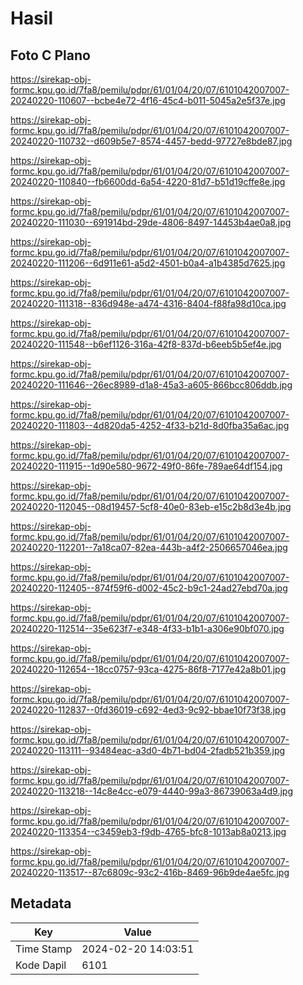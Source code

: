 # Hasil

## Foto C Plano

https://sirekap-obj-formc.kpu.go.id/7fa8/pemilu/pdpr/61/01/04/20/07/6101042007007-20240220-110607--bcbe4e72-4f16-45c4-b011-5045a2e5f37e.jpg

https://sirekap-obj-formc.kpu.go.id/7fa8/pemilu/pdpr/61/01/04/20/07/6101042007007-20240220-110732--d609b5e7-8574-4457-bedd-97727e8bde87.jpg

https://sirekap-obj-formc.kpu.go.id/7fa8/pemilu/pdpr/61/01/04/20/07/6101042007007-20240220-110840--fb6600dd-6a54-4220-81d7-b51d19cffe8e.jpg

https://sirekap-obj-formc.kpu.go.id/7fa8/pemilu/pdpr/61/01/04/20/07/6101042007007-20240220-111030--691914bd-29de-4806-8497-14453b4ae0a8.jpg

https://sirekap-obj-formc.kpu.go.id/7fa8/pemilu/pdpr/61/01/04/20/07/6101042007007-20240220-111206--6d911e61-a5d2-4501-b0a4-a1b4385d7625.jpg

https://sirekap-obj-formc.kpu.go.id/7fa8/pemilu/pdpr/61/01/04/20/07/6101042007007-20240220-111318--836d948e-a474-4316-8404-f88fa98d10ca.jpg

https://sirekap-obj-formc.kpu.go.id/7fa8/pemilu/pdpr/61/01/04/20/07/6101042007007-20240220-111548--b6ef1126-316a-42f8-837d-b6eeb5b5ef4e.jpg

https://sirekap-obj-formc.kpu.go.id/7fa8/pemilu/pdpr/61/01/04/20/07/6101042007007-20240220-111646--26ec8989-d1a8-45a3-a605-866bcc806ddb.jpg

https://sirekap-obj-formc.kpu.go.id/7fa8/pemilu/pdpr/61/01/04/20/07/6101042007007-20240220-111803--4d820da5-4252-4f33-b21d-8d0fba35a6ac.jpg

https://sirekap-obj-formc.kpu.go.id/7fa8/pemilu/pdpr/61/01/04/20/07/6101042007007-20240220-111915--1d90e580-9672-49f0-86fe-789ae64df154.jpg

https://sirekap-obj-formc.kpu.go.id/7fa8/pemilu/pdpr/61/01/04/20/07/6101042007007-20240220-112045--08d19457-5cf8-40e0-83eb-e15c2b8d3e4b.jpg

https://sirekap-obj-formc.kpu.go.id/7fa8/pemilu/pdpr/61/01/04/20/07/6101042007007-20240220-112201--7a18ca07-82ea-443b-a4f2-2506657046ea.jpg

https://sirekap-obj-formc.kpu.go.id/7fa8/pemilu/pdpr/61/01/04/20/07/6101042007007-20240220-112405--874f59f6-d002-45c2-b9c1-24ad27ebd70a.jpg

https://sirekap-obj-formc.kpu.go.id/7fa8/pemilu/pdpr/61/01/04/20/07/6101042007007-20240220-112514--35e623f7-e348-4f33-b1b1-a306e90bf070.jpg

https://sirekap-obj-formc.kpu.go.id/7fa8/pemilu/pdpr/61/01/04/20/07/6101042007007-20240220-112654--18cc0757-93ca-4275-86f8-7177e42a8b01.jpg

https://sirekap-obj-formc.kpu.go.id/7fa8/pemilu/pdpr/61/01/04/20/07/6101042007007-20240220-112837--0fd36019-c692-4ed3-9c92-bbae10f73f38.jpg

https://sirekap-obj-formc.kpu.go.id/7fa8/pemilu/pdpr/61/01/04/20/07/6101042007007-20240220-113111--93484eac-a3d0-4b71-bd04-2fadb521b359.jpg

https://sirekap-obj-formc.kpu.go.id/7fa8/pemilu/pdpr/61/01/04/20/07/6101042007007-20240220-113218--14c8e4cc-e079-4440-99a3-86739063a4d9.jpg

https://sirekap-obj-formc.kpu.go.id/7fa8/pemilu/pdpr/61/01/04/20/07/6101042007007-20240220-113354--c3459eb3-f9db-4765-bfc8-1013ab8a0213.jpg

https://sirekap-obj-formc.kpu.go.id/7fa8/pemilu/pdpr/61/01/04/20/07/6101042007007-20240220-113517--87c6809c-93c2-416b-8469-96b9de4ae5fc.jpg


## Metadata

| Key        | Value               |
| ---------- | ------------------- |
| Time Stamp | 2024-02-20 14:03:51 |
| Kode Dapil | 6101                |



